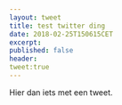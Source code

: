 ```yaml
---
layout: tweet
title: test twitter ding
date: 2018-02-25T150615CET
excerpt:
published: false
header:
tweet:true
---
```

Hier dan iets met een tweet.